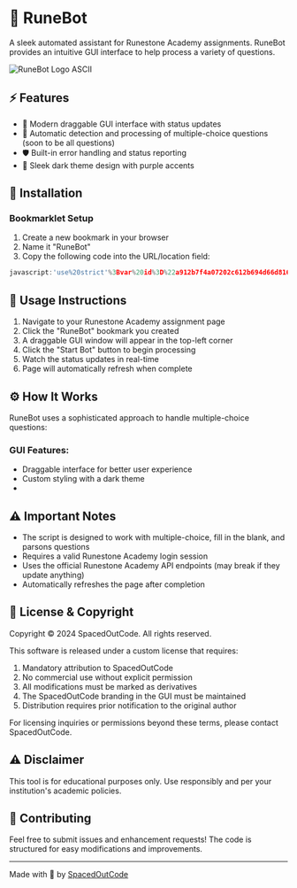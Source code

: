 # 🚀 RuneBot

A sleek automated assistant for Runestone Academy assignments. RuneBot provides an intuitive GUI interface to help process a variety of questions.

![RuneBot Logo ASCII](https://img.shields.io/badge/RuneBot-Made%20by%20SpacedOutCode-blueviolet)

## ⚡ Features

- 🎨 Modern draggable GUI interface with status updates
- 📝 Automatic detection and processing of multiple-choice questions (soon to be all questions)
- 🛡️ Built-in error handling and status reporting
- 🎨 Sleek dark theme design with purple accents

## 🔧 Installation

### Bookmarklet Setup

1. Create a new bookmark in your browser
2. Name it "RuneBot"
3. Copy the following code into the URL/location field:

```javascript
javascript:'use%20strict'%3Bvar%20id%3D%22a912b7f4a07202c612b694d66d8165cf%22%2Cfile%3D%22runestone.js%22%2Cuser%3D%22SpacedOutCode%22%2Cxhr%3Dnew%20XMLHttpRequest%3Bxhr.overrideMimeType(%22application%2Fjson%22)%3Bxhr.open(%22GET%22%2C%22https%3A%2F%2Fgist.githubusercontent.com%2F%22%2Buser%2B%22%2F%22%2Bid%2B%22%2Fraw%2F%22%2Bfile%2B%22%3F%22%2BMath.random())%3Bxhr.onreadystatechange%3Dfunction()%7Bif(xhr.readyState%3D%3D%3D4)if(xhr.status%3D%3D%3D200)console.log(%22Successfully%20loaded%20gist%3A%22%2C%7Bid%2Cfile%2Cuser%2Cresponse%3Axhr.responseText%7D)%2C(0%2Ceval)(xhr.responseText)%3Belse%7Bvar%20a%3D%22GitHub%20Gist%20file%20did%20not%20load%20successfully%20and%20instead%20returned%20a%20status%20code%20of%20%22%2Bxhr.status%2B%22.%22%3Bconsole.error(a%2C%7Bid%2Cfile%2Cuser%7D)%3Balert(a)%7D%7D%3Bxhr.send(null)%3Bvoid+0
```

## 📝 Usage Instructions

1. Navigate to your Runestone Academy assignment page
2. Click the "RuneBot" bookmark you created
3. A draggable GUI window will appear in the top-left corner
4. Click the "Start Bot" button to begin processing
5. Watch the status updates in real-time
6. Page will automatically refresh when complete

## ⚙️ How It Works

RuneBot uses a sophisticated approach to handle multiple-choice questions:

### GUI Features:
- Draggable interface for better user experience
- Custom styling with a dark theme
- 
## ⚠️ Important Notes

- The script is designed to work with multiple-choice, fill in the blank, and parsons questions
- Requires a valid Runestone Academy login session
- Uses the official Runestone Academy API endpoints (may break if they update anything)
- Automatically refreshes the page after completion

## 📄 License & Copyright

Copyright © 2024 SpacedOutCode. All rights reserved.

This software is released under a custom license that requires:
1. Mandatory attribution to SpacedOutCode
2. No commercial use without explicit permission
3. All modifications must be marked as derivatives
4. The SpacedOutCode branding in the GUI must be maintained
5. Distribution requires prior notification to the original author

For licensing inquiries or permissions beyond these terms, please contact SpacedOutCode.

## ⚠️ Disclaimer

This tool is for educational purposes only. Use responsibly and per your institution's academic policies.


## 🤝 Contributing

Feel free to submit issues and enhancement requests! The code is structured for easy modifications and improvements.

---
Made with 💜 by [SpacedOutCode](https://spaced.gg/)
